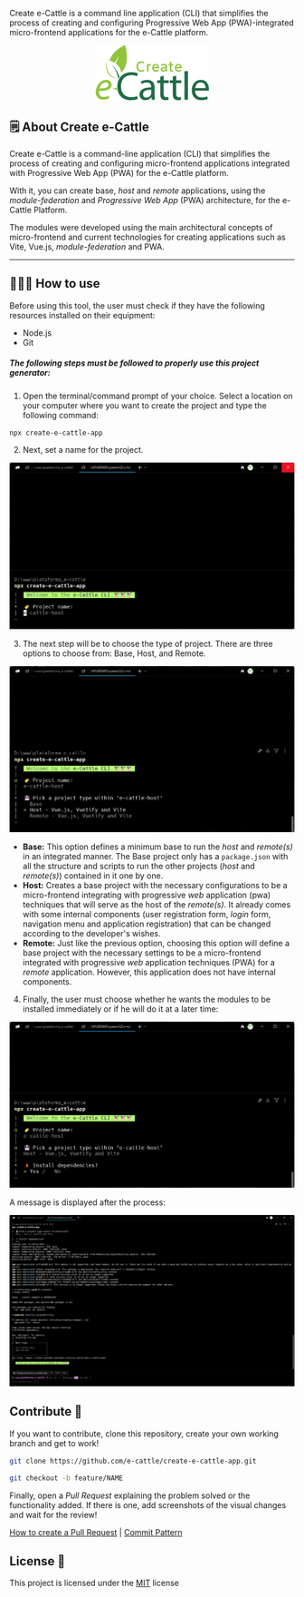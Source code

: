 Create e-Cattle is a command line application (CLI) that simplifies the process of creating and configuring Progressive Web App (PWA)-integrated micro-frontend applications for the e-Cattle platform.

<!-- ![Logo Create e-Cattle](assets/logo.png){style="display: block; margin: auto"} -->
<p align="center">
<a href="https://www.npmjs.com/package/create-e-cattle-app">
<img src="https://github.com/andre-violin/create-e-cattle-app/raw/main/assets/logo.png" alt="Create e-Cattle logo" title="Create e-Cattle" />
</a>
</p>

## 🗒️ About Create e-Cattle

Create e-Cattle is a command-line application (CLI) that simplifies the process of creating and configuring micro-frontend applications integrated with Progressive Web App (PWA) for the e-Cattle platform.

With it, you can create base, _host_ and _remote_ applications, using the _module-federation_ and _Progressive Web App_ (PWA) architecture, for the e-Cattle Platform.

The modules were developed using the main architectural concepts of micro-frontend and current technologies for creating applications such as Vite, Vue.js, _module-federation_ and PWA.

---

## 👩🏿‍💻 How to use

Before using this tool, the user must check if they have the following resources installed on their equipment:

- Node.js
- Git

##### The following steps must be followed to properly use this project generator:

1. Open the terminal/command prompt of your choice. Select a location on your computer where you want to create the project and type the following command:

```bash
npx create-e-cattle-app
```

2. Next, set a name for the project.

<p align="center">
<img src="https://github.com/andre-violin/create-e-cattle-app/raw/main/assets/name.png" alt="Image showing the user setting the name in the terminal or command prompt" />
</p>

3. The next step will be to choose the type of project. There are three options to choose from: Base, Host, and Remote.

<p align="center">
<img src="https://github.com/andre-violin/create-e-cattle-app/raw/main/assets/type.png" alt="Image showing the user choosing the project type in the terminal or command prompt" />
</p>

- **Base:** This option defines a minimum base to run the _host_ and _remote(s)_ in an integrated manner. The Base project only has a `package.json` with all the structure and scripts to run the other projects (_host_ and _remote(s)_) contained in it one by one.
- **Host:** Creates a base project with the necessary configurations to be a micro-frontend integrating with progressive _web_ application (pwa) techniques that will serve as the host of the _remote(s)_. It already comes with some internal components (user registration form, _login_ form, navigation menu and application registration) that can be changed according to the developer's wishes.
- **Remote:** Just like the previous option, choosing this option will define a base project with the necessary settings to be a micro-frontend integrated with progressive _web_ application techniques (PWA) for a _remote_ application. However, this application does not have internal components.

4. Finally, the user must choose whether he wants the modules to be installed immediately or if he will do it at a later time:

<p align="center">
<img src="https://github.com/andre-violin/create-e-cattle-app/raw/main/assets/dependecies.png" alt="Image showing the user choosing in the terminal or command prompt whether the modules will be installed immediately or not" />
</p>

A message is displayed after the process:

<p align="center">
<img src="https://github.com/andre-violin/create-e-cattle-app/raw/main/assets/installed.png" alt="Image showing a final message" />
</p>

## Contribute 🚀

If you want to contribute, clone this repository, create your own working branch and get to work!

```bash
git clone https://github.com/e-cattle/create-e-cattle-app.git
```

```bash
git checkout -b feature/NAME
```

Finally, open a _Pull Request_ explaining the problem solved or the functionality added. If there is one, add screenshots of the visual changes and wait for the review!

[How to create a Pull Request](https://www.atlassian.com/br/git/tutorials/making-a-pull-request) |
[Commit Pattern](https://gist.github.com/joshbuchea/6f47e86d2510bce28f8e7f42ae84c716)

## License 📃

This project is licensed under the [MIT](./LICENSE) license
